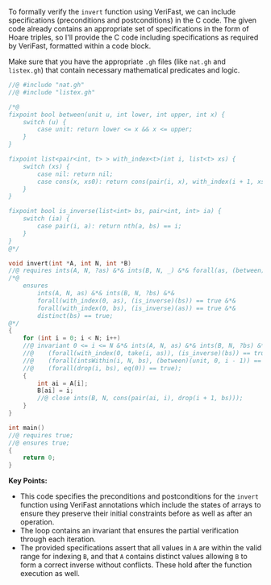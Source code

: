 To formally verify the `invert` function using VeriFast, we can include specifications (preconditions and postconditions) in the C code. The given code already contains an appropriate set of specifications in the form of Hoare triples, so I'll provide the C code including specifications as required by VeriFast, formatted within a code block.

Make sure that you have the appropriate `.gh` files (like `nat.gh` and `listex.gh`) that contain necessary mathematical predicates and logic.

```c
//@ #include "nat.gh"
//@ #include "listex.gh"

/*@
fixpoint bool between(unit u, int lower, int upper, int x) {
    switch (u) {
        case unit: return lower <= x && x <= upper;
    }
}

fixpoint list<pair<int, t> > with_index<t>(int i, list<t> xs) {
    switch (xs) {
        case nil: return nil;
        case cons(x, xs0): return cons(pair(i, x), with_index(i + 1, xs0));
    }
}

fixpoint bool is_inverse(list<int> bs, pair<int, int> ia) {
    switch (ia) {
        case pair(i, a): return nth(a, bs) == i;
    }
}
@*/

void invert(int *A, int N, int *B)
//@ requires ints(A, N, ?as) &*& ints(B, N, _) &*& forall(as, (between)(unit, 0, N - 1)) == true &*& distinct(as) == true;
/*@
    ensures
        ints(A, N, as) &*& ints(B, N, ?bs) &*&
        forall(with_index(0, as), (is_inverse)(bs)) == true &*&
        forall(with_index(0, bs), (is_inverse)(as)) == true &*&
        distinct(bs) == true;
@*/
{
    for (int i = 0; i < N; i++)
    //@ invariant 0 <= i <= N &*& ints(A, N, as) &*& ints(B, N, ?bs) &*&
    //@    (forall(with_index(0, take(i, as)), (is_inverse)(bs)) == true) &*&
    //@    (forall(intsWithin(i, N, bs), (between)(unit, 0, i - 1)) == true) &*&
    //@    (forall(drop(i, bs), eq(0)) == true);
    {
        int ai = A[i];
        B[ai] = i;
        //@ close ints(B, N, cons(pair(ai, i), drop(i + 1, bs)));
    }
}

int main()
//@ requires true;
//@ ensures true;
{
    return 0;
}
```

**Key Points:**
- This code specifies the preconditions and postconditions for the `invert` function using VeriFast annotations which include the states of arrays to ensure they preserve their initial constraints before as well as after an operation.
- The loop contains an invariant that ensures the partial verification through each iteration.
- The provided specifications assert that all values in `A` are within the valid range for indexing `B`, and that `A` contains distinct values allowing `B` to form a correct inverse without conflicts. These hold after the function execution as well.
